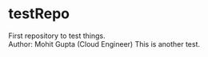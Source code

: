 # testRepo
First repository to test things.
<br>
Author: Mohit Gupta (Cloud Engineer)
This is another test. 
